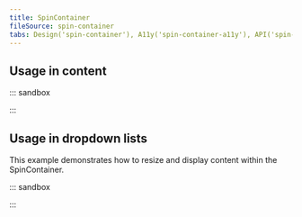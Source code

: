 ```yaml
---
title: SpinContainer
fileSource: spin-container
tabs: Design('spin-container'), A11y('spin-container-a11y'), API('spin-container-api'), Example('spin-container-code'), Changelog('spin-container-changelog')
---
```


## Usage in content

::: sandbox

<script lang="tsx">
import React from 'react';
import { Text } from '@semcore/ui/typography';
import SpinContainer from '@semcore/ui/spin-container';

class Demo extends React.PureComponent {
  state = { loading: true };
  timerFetch: any;
  timer: any;

  componentDidMount() {
    this.timerFetch = setInterval(this.fetchData, 3000);
  }

  componentWillUnmount() {
    clearInterval(this.timerFetch);
    clearInterval(this.timer);
  }

  fetchData = () => {
    this.setState({ loading: false });
    setTimeout(() => {
      this.timer = this.setState({ loading: true });
    }, 1000);
  };

  render() {
    const { loading } = this.state;

    return (
      <SpinContainer loading={loading} size='l' h={81}>
        {!loading && (
          <Text size={100}>
            Lorem ipsum dolor sit amet, consectetur adipisicing elit. Aliquam aperiam atque beatae
            distinctio doloremque, et id quae reiciendis repellat saepe sapiente sequi veritatis.
            Adipisci, consequuntur excepturi nobis porro quas recusandae?
          </Text>
        )}
      </SpinContainer>
    );
  }
}


</script>

:::

## Usage in dropdown lists

This example demonstrates how to resize and display content within the SpinContainer.

::: sandbox

<script lang="tsx">
import React from 'react';
import SpinContainer from '@semcore/ui/spin-container';
import { Text } from '@semcore/ui/typography';
import Dropdown from '@semcore/ui/dropdown';
import Button from '@semcore/ui/button';

class Demo extends React.PureComponent {
  state = { loading: true };
  timerFetch: any;
  timer: any;

  componentDidMount() {
    this.timerFetch = setInterval(this.fetchData, 3000);
  }

  componentWillUnmount() {
    clearInterval(this.timerFetch);
    clearInterval(this.timer);
  }

  fetchData = () => {
    this.setState({ loading: false });
    setTimeout(() => {
      this.timer = this.setState({ loading: true });
    }, 1000);
  };

  render() {
    const { loading } = this.state;

    return (
      <Dropdown>
        <Dropdown.Trigger tag={Button}>Help me</Dropdown.Trigger>
        <Dropdown.Popper tag={SpinContainer} p={4} size='l' loading={loading} w={290}>
          <Text size={100}>
            Lorem ipsum dolor sit amet, consectetur adipisicing elit. Aliquam aperiam atque beatae
            distinctio doloremque, et id quae reiciendis repellat saepe sapiente sequi veritatis.
            Adipisci, consequuntur excepturi nobis porro quas recusandae?
          </Text>
        </Dropdown.Popper>
      </Dropdown>
    );
  }
}


</script>

:::
